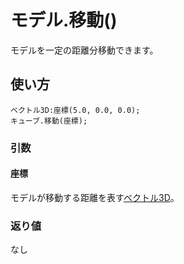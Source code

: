 # モデル.移動()

モデルを一定の距離分移動できます。

## 使い方

```
ベクトル3D:座標(5.0, 0.0, 0.0);
キューブ.移動(座標);
```

### 引数

#### 座標

モデルが移動する距離を表す[ベクトル3D](/lib/math/vec3)。

### 返り値

なし